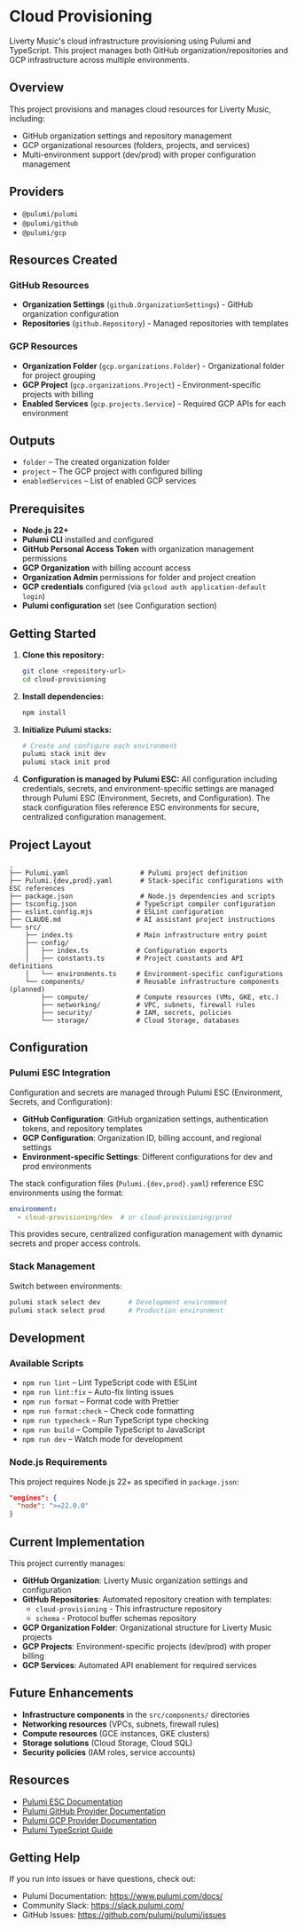 # Cloud Provisioning

Liverty Music's cloud infrastructure provisioning using Pulumi and TypeScript. This project manages both GitHub organization/repositories and GCP infrastructure across multiple environments.

## Overview

This project provisions and manages cloud resources for Liverty Music, including:
- GitHub organization settings and repository management
- GCP organizational resources (folders, projects, and services)
- Multi-environment support (dev/prod) with proper configuration management

## Providers

- `@pulumi/pulumi`
- `@pulumi/github`
- `@pulumi/gcp`

## Resources Created

### GitHub Resources
- **Organization Settings** (`github.OrganizationSettings`) - GitHub organization configuration
- **Repositories** (`github.Repository`) - Managed repositories with templates

### GCP Resources
- **Organization Folder** (`gcp.organizations.Folder`) - Organizational folder for project grouping
- **GCP Project** (`gcp.organizations.Project`) - Environment-specific projects with billing
- **Enabled Services** (`gcp.projects.Service`) - Required GCP APIs for each environment

## Outputs

- `folder` – The created organization folder
- `project` – The GCP project with configured billing
- `enabledServices` – List of enabled GCP services

## Prerequisites

- **Node.js 22+**
- **Pulumi CLI** installed and configured
- **GitHub Personal Access Token** with organization management permissions
- **GCP Organization** with billing account access
- **Organization Admin** permissions for folder and project creation
- **GCP credentials** configured (via `gcloud auth application-default login`)
- **Pulumi configuration** set (see Configuration section)

## Getting Started

1. **Clone this repository:**
   ```bash
   git clone <repository-url>
   cd cloud-provisioning
   ```

2. **Install dependencies:**
   ```bash
   npm install
   ```

3. **Initialize Pulumi stacks:**
   ```bash
   # Create and configure each environment
   pulumi stack init dev
   pulumi stack init prod
   ```

4. **Configuration is managed by Pulumi ESC:**
   All configuration including credentials, secrets, and environment-specific settings are managed through Pulumi ESC (Environment, Secrets, and Configuration). The stack configuration files reference ESC environments for secure, centralized configuration management.

## Project Layout

```
.
├── Pulumi.yaml                  # Pulumi project definition
├── Pulumi.{dev,prod}.yaml       # Stack-specific configurations with ESC references
├── package.json                 # Node.js dependencies and scripts
├── tsconfig.json               # TypeScript compiler configuration
├── eslint.config.mjs           # ESLint configuration
├── CLAUDE.md                   # AI assistant project instructions
└── src/
    ├── index.ts                # Main infrastructure entry point
    ├── config/
    │   ├── index.ts            # Configuration exports
    │   ├── constants.ts        # Project constants and API definitions
    │   └── environments.ts     # Environment-specific configurations
    └── components/             # Reusable infrastructure components (planned)
        ├── compute/            # Compute resources (VMs, GKE, etc.)
        ├── networking/         # VPC, subnets, firewall rules
        ├── security/           # IAM, secrets, policies
        └── storage/            # Cloud Storage, databases
```

## Configuration

### Pulumi ESC Integration

Configuration and secrets are managed through Pulumi ESC (Environment, Secrets, and Configuration):

- **GitHub Configuration**: GitHub organization settings, authentication tokens, and repository templates
- **GCP Configuration**: Organization ID, billing account, and regional settings
- **Environment-specific Settings**: Different configurations for dev and prod environments

The stack configuration files (`Pulumi.{dev,prod}.yaml`) reference ESC environments using the format:
```yaml
environment:
  - cloud-provisioning/dev  # or cloud-provisioning/prod
```

This provides secure, centralized configuration management with dynamic secrets and proper access controls.

### Stack Management

Switch between environments:
```bash
pulumi stack select dev       # Development environment
pulumi stack select prod      # Production environment
```

## Development

### Available Scripts

- `npm run lint` – Lint TypeScript code with ESLint
- `npm run lint:fix` – Auto-fix linting issues
- `npm run format` – Format code with Prettier
- `npm run format:check` – Check code formatting
- `npm run typecheck` – Run TypeScript type checking
- `npm run build` – Compile TypeScript to JavaScript
- `npm run dev` – Watch mode for development

### Node.js Requirements

This project requires Node.js 22+ as specified in `package.json`:

```json
"engines": {
  "node": ">=22.0.0"
}
```

## Current Implementation

This project currently manages:

- **GitHub Organization**: Liverty Music organization settings and configuration
- **GitHub Repositories**: Automated repository creation with templates:
  - `cloud-provisioning` - This infrastructure repository
  - `schema` - Protocol buffer schemas repository
- **GCP Organization Folder**: Organizational structure for Liverty Music projects  
- **GCP Projects**: Environment-specific projects (dev/prod) with proper billing
- **GCP Services**: Automated API enablement for required services

## Future Enhancements

- **Infrastructure components** in the `src/components/` directories
- **Networking resources** (VPCs, subnets, firewall rules)
- **Compute resources** (GCE instances, GKE clusters)  
- **Storage solutions** (Cloud Storage, Cloud SQL)
- **Security policies** (IAM roles, service accounts)

## Resources

- [Pulumi ESC Documentation](https://www.pulumi.com/docs/esc/)
- [Pulumi GitHub Provider Documentation](https://www.pulumi.com/docs/reference/pkg/github/)
- [Pulumi GCP Provider Documentation](https://www.pulumi.com/docs/reference/pkg/gcp/)
- [Pulumi TypeScript Guide](https://www.pulumi.com/docs/get-started/typescript/)

## Getting Help

If you run into issues or have questions, check out:
- Pulumi Documentation: https://www.pulumi.com/docs/
- Community Slack: https://slack.pulumi.com/
- GitHub Issues: https://github.com/pulumi/pulumi/issues